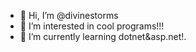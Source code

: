 - 👋 Hi, I’m @divinestorms
- 👀 I’m interested in cool programs!!!
- 🌱 I’m currently learning dotnet&asp.net!.

<!---
divinestorms/divinestorms is a ✨ special ✨ repository because its `README.md` (this file) appears on your GitHub profile.
You can click the Preview link to take a look at your changes.
--->
